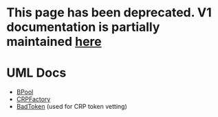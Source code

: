 # This page has been deprecated. V1 documentation is partially maintained [here](docs.balancer.fi/v/v1/api/uml-docs)

# UML Docs

* [BPool](https://drive.google.com/file/d/1qta1KBLRq_8GZJ_dTL0zo2HYPD_dYUrH/view?usp=sharing)
* [CRPFactory](https://drive.google.com/file/d/1Aj8N-oE0iQ4Zyv1fWqglC5GIenrvq2EP/view?usp=sharing)
* [BadToken](https://drive.google.com/file/d/1y9QqRrk2lms_tcBlhynMaZJk7iFNyz_8/view?usp=sharing) \(used for CRP token vetting\)

